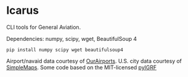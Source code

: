 # Icarus
 CLI tools for General Aviation.

Dependencies: numpy, scipy, wget, BeautifulSoup 4

```
pip install numpy scipy wget beautifulsoup4
```

Airport/navaid data courtesy of [OurAirports](http://ourairports.com).
U.S. city data courtesy of [SimpleMaps](https://simplemaps.com/data/us-cities).
Some code based on the MIT-licensed [pyIGRF](https://github.com/zzyztyy/pyIGRF)